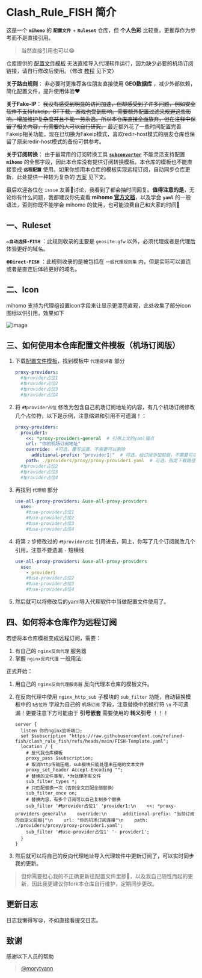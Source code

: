 # Clash_Rule_FISH 简介

这是一个 **`mihomo`** 的 **`配置文件`** + **`Ruleset`** 仓库，但 **个人色彩** 比较重，更推荐作为参考而不是直接引用。

  > 当然直接引用也可以😂

仓库提供的 [配置文件模板](https://raw.githubusercontent.com/refined-fish/clash_rule_fish/refs/heads/main/FISH-Template.yaml) 无法直接导入代理软件运行，因为缺少必要的机场订阅链接，请自行修改后使用。（修改 [教程](https://github.com/refined-fish/clash_rule_fish#mihomo-%E9%85%8D%E7%BD%AE%E6%96%87%E4%BB%B6%E6%A8%A1%E6%9D%BF%E4%BF%AE%E6%94%B9%E6%95%99%E7%A8%8B) 见下文）

**关于路由规则**： 非必要时更推荐各位朋友直接使用 **GEO数据库** ，减少外部依赖，简化配置文件，提升使用体验❤️

**关于Fake-IP**： ~~我没有感受到明显的访问加速，但却感受到了许多问题，例如安全软件不支持fakeip，BT下载、游戏也受到影响。需要额外配置过滤来规避这些影响，增加维护复杂度并且不能一劳永逸。所以本仓库直接全面放弃，但在注释中保留了相关内容，有需要的人可以自行研究。~~ 最近额外花了一些时间配置完善Fakeip相关功能，现在已切换为Fakeip模式，喜欢redir-host模式的朋友仓库也保留了原来redir-host模式的备份可供参考。

**关于订阅转换**： 由于最常用的订阅转换工具 [**`subconverter`**](https://github.com/tindy2013/subconverter) 不能灵活支持配置 **`mihomo`** 的全部字段，因此本仓库没有提供订阅转换模板。本仓库的模板也不能直接变成 **`远程配置`** 使用。如果你想用本仓库的模板实现远程订阅，自动同步仓库更新，此处提供一种较为复杂的 [方案](https://github.com/refined-fish/clash_rule_fish#%E5%B0%86%E6%9C%AC%E4%BB%93%E5%BA%93%E4%BD%9C%E4%B8%BA%E8%BF%9C%E7%A8%8B%E8%AE%A2%E9%98%85%E4%BD%BF%E7%94%A8) 见下文。

最后欢迎各位在 `issue` 友善🙌讨论，我看到了都会抽时间回复。**值得注意的是**，无论你有什么问题，我都建议你先查看 **mihomo [官方文档](https://wiki.metacubex.one/config/general/)**，以及学会 **`yaml`** 的一般语法，否则你既不能学会 mihomo 的使用，也可能浪费自己和大家的时间🥲

## 一、Ruleset

**`♻️自动选择-FISH`** ：此规则收录的主要是 `geosite:gfw` 以外，必须代理或者是代理后体验更好的域名。

**`🌐Direct-FISH`** ：此规则收录的是被包括在 `一般代理规则集` 内，但是实际可以直连或者是直连后体验更好的域名。

## 二、Icon

mihomo 支持为代理组设置icon字段来让显示更漂亮直观，此处收集了部分icon图标以供引用，效果如下
  
  ![image](https://github.com/user-attachments/assets/9fbfd5f6-fe80-4745-8ba0-e1716ccce26f)

## 三、如何使用本仓库配置文件模板（机场订阅版）

1. 下载[配置文件模板](https://raw.githubusercontent.com/refined-fish/clash_rule_fish/refs/heads/main/FISH-Template.yaml)，找到模板中 `代理提供者` 部分

    ```yaml
    proxy-providers:
      #❗provider占位1
      #❗provider占位2
      #❗provider占位3
      #❗provider占位4
    ```

2. 将 `#❗provider占位` 修改为包含自己机场订阅地址的内容，有几个机场订阅修改几个占位符，以下是示例，注意缩进和引用不可遗漏！：

    ```yaml
    proxy-providers:
      provider1:
        <<: *proxy-providers-general  # 引用上文的yaml锚点
        url: "你的机场订阅地址"
        override:  #可选，覆写设置，不需要可以删除
          additional-prefix: "provider1|"  # 可选，给订阅添加前缀，不需要可以删除
        path: ./providers/proxy/proxy-provider1.yaml  # 可选，指定下载路径，不需要可以删除
      #❗provider占位2
      #❗provider占位3
      #❗provider占位4
    ```

3. 再找到 `代理组` 部分

    ```yaml
    use-all-proxy-providers: &use-all-proxy-providers
      use:
        #❗use-provider占位1
        #❗use-provider占位2
        #❗use-provider占位3
        #❗use-provider占位4
    ```

4. 将第 `2` 步修改过的 `#❗provider占位` 引用进去，同上，你写了几个订阅就改几个引用，注意不要遗漏 `-` 短横线

    ```yaml
    use-all-proxy-providers: &use-all-proxy-providers
      use:
        - provider1
        #❗use-provider占位2
        #❗use-provider占位3
        #❗use-provider占位4
    ```

5. 然后就可以将修改后的yaml导入代理软件中当做配置文件使用了。

## 四、如何将本仓库作为远程订阅

  若想将本仓库模板变成远程订阅，需要：

  1. 有自己的 `nginx反向代理` 服务器
  2. 掌握 `nginx反向代理` 一般用法:

  正式开始：

  1. 用自己的 `nginx反向代理服务器` 反向代理本仓库的模板文件。
  2. 在反向代理中使用 `nginx_http_sub` 子模块的 `sub_filter` 功能，自动替换模板中的 `❗占位符` 字段为自己的 `机场订阅` 字段，注意替换中的换行符 `\n` 不可遗漏！更要注意下方可能由于 **引号嵌套** 需要使用的 **转义引号** ！！！

      ```nginx
      server {
        listen 你的nginx监听端口;
        set $subscription "https://raw.githubusercontent.com/refined-fish/clash_rule_fish/refs/heads/main/FISH-Template.yaml";
        location / {
          # 反代我仓库模板
          proxy_pass $subscription;
          # 取消http传输压缩，sub模块只能处理未压缩的文本文件
          proxy_set_header Accept-Encoding "";
          # 替换的文件类型，*为处理所有文件
          sub_filter_types *;
          # 只匹配替换一次（否则全文匹配全部替换）
          sub_filter_once on;
          # 替换内容，有多个订阅可以自己复制多个替换
          sub_filter '#❗provider占位1' 'provider1:\n    <<: *proxy-providers-general\n    override:\n      additional-prefix: "当前订阅的自定义前缀|"\n    url: "你的机场订阅连接"\n    path: ./providers/proxy/proxy-provider1.yaml';
          sub_filter '#❗use-provider占位1' '- provider1';
        }
      }
      ```

  3. 然后就可以将自己的反向代理地址导入代理软件中更新订阅了，可以实时同步我的更新。

  > 但你需要担心我的不正确更新往配置文件里掺💩，以及我自己随性而起的更新，因此我更建议你fork本仓库自行维护，定期同步更改。

## 更新日志

日志我懒得写😫，不如直接看提交日志。

## 致谢

感谢以下人员的帮助

> [@morytyann](https://github.com/morytyann)
